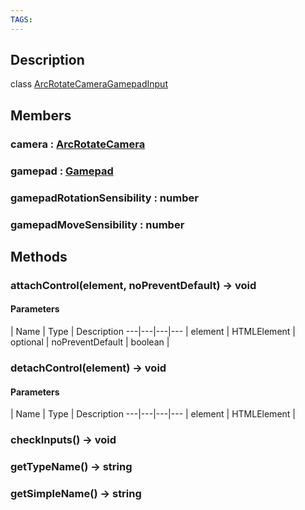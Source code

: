```yaml
---
TAGS:
---
```

## Description

class [ArcRotateCameraGamepadInput](/classes/3.0/ArcRotateCameraGamepadInput)



## Members

### camera : [ArcRotateCamera](/classes/3.0/ArcRotateCamera)



### gamepad : [Gamepad](/classes/3.0/Gamepad)



### gamepadRotationSensibility : number



### gamepadMoveSensibility : number



## Methods

### attachControl(element, noPreventDefault) &rarr; void



#### Parameters
 | Name | Type | Description
---|---|---|---
 | element | HTMLElement |   
optional | noPreventDefault | boolean |   
### detachControl(element) &rarr; void



#### Parameters
 | Name | Type | Description
---|---|---|---
 | element | HTMLElement |   

### checkInputs() &rarr; void


### getTypeName() &rarr; string


### getSimpleName() &rarr; string


